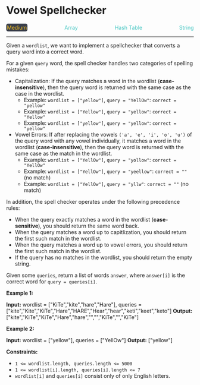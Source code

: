 # Vowel Spellchecker

<div style="display: flex; justify-content: space-between; align-items: center">
<div style="color: #fac31d;
padding: 2px; background-color: #3a3f4b; border-radius: 5px;">Medium</div>
<div style="color: #46c6c2">Array</div>
<div style="color: #46c6c2">Hash Table</div>
<div style="color: #46c6c2">String</div>
</div>

---

Given a `wordlist`, we want to implement a spellchecker that converts a query word into a correct word.

For a given `query` word, the spell checker handles two categories of spelling mistakes:

*   Capitalization: If the query matches a word in the wordlist (**case-insensitive**), then the query word is returned with the same case as the case in the wordlist.
    *   Example: `wordlist = ["yellow"]`, `query = "YellOw"`: `correct = "yellow"`
    *   Example: `wordlist = ["Yellow"]`, `query = "yellow"`: `correct = "Yellow"`
    *   Example: `wordlist = ["yellow"]`, `query = "yellow"`: `correct = "yellow"`
*   Vowel Errors: If after replacing the vowels `('a', 'e', 'i', 'o', 'u')` of the query word with any vowel individually, it matches a word in the wordlist (**case-insensitive**), then the query word is returned with the same case as the match in the wordlist.
    *   Example: `wordlist = ["YellOw"]`, `query = "yollow"`: `correct = "YellOw"`
    *   Example: `wordlist = ["YellOw"]`, `query = "yeellow"`: `correct = ""` (no match)
    *   Example: `wordlist = ["YellOw"]`, `query = "yllw"`: `correct = ""` (no match)

In addition, the spell checker operates under the following precedence rules:

*   When the query exactly matches a word in the wordlist (**case-sensitive**), you should return the same word back.
*   When the query matches a word up to capitlization, you should return the first such match in the wordlist.
*   When the query matches a word up to vowel errors, you should return the first such match in the wordlist.
*   If the query has no matches in the wordlist, you should return the empty string.

Given some `queries`, return a list of words `answer`, where `answer[i]` is the correct word for `query = queries[i]`.

**Example 1:**

**Input:** wordlist = \["KiTe","kite","hare","Hare"\], queries = \["kite","Kite","KiTe","Hare","HARE","Hear","hear","keti","keet","keto"\]
**Output:** \["kite","KiTe","KiTe","Hare","hare","","","KiTe","","KiTe"\]

**Example 2:**

**Input:** wordlist = \["yellow"\], queries = \["YellOw"\]
**Output:** \["yellow"\]

**Constraints:**

*   `1 <= wordlist.length, queries.length <= 5000`
*   `1 <= wordlist[i].length, queries[i].length <= 7`
*   `wordlist[i]` and `queries[i]` consist only of only English letters.